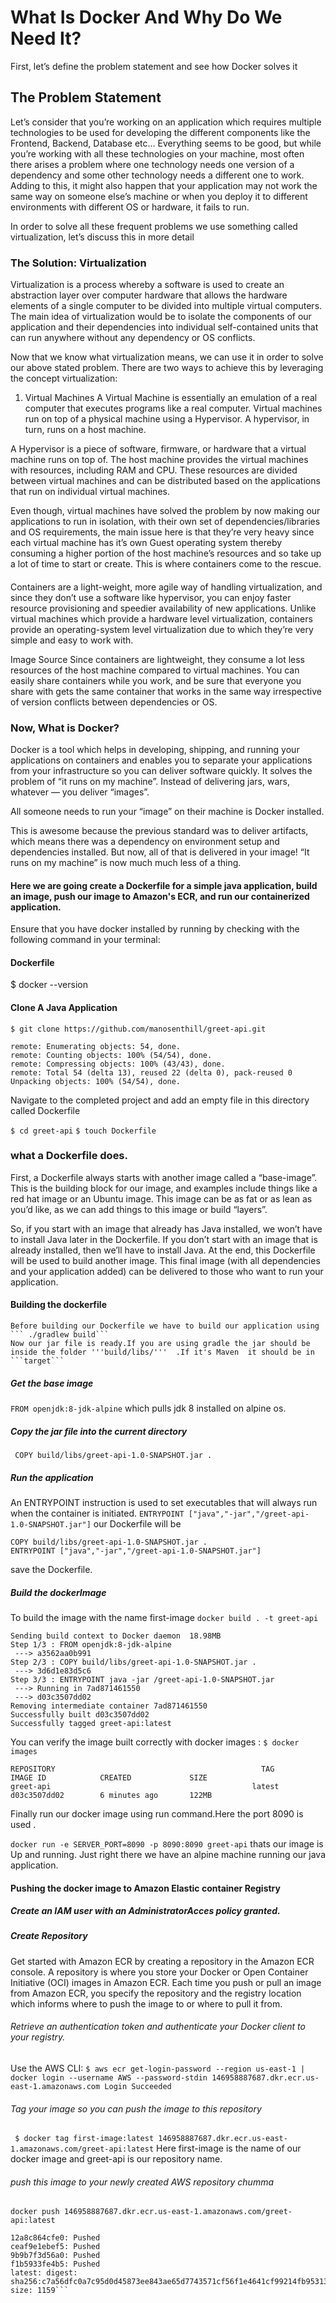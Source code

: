 # What Is Docker And Why Do We Need It?
First, let’s define the problem statement and see how Docker solves it
## The Problem Statement
Let’s consider that you’re working on an application which requires multiple technologies to be used for developing the different components like the Frontend, Backend, Database etc… Everything seems to be good, but while you’re working with all these technologies on your machine, most often there arises a problem where one technology needs one version of a dependency and some other technology needs a different one to work. Adding to this, it might also happen that your application may not work the same way on someone else’s machine or when you deploy it to different environments with different OS or hardware, it fails to run.

In order to solve all these frequent problems we use something called virtualization, let’s discuss this in more detail

### The Solution: Virtualization
Virtualization is a process whereby a software is used to create an abstraction layer over computer hardware that allows the hardware elements of a single computer to be divided into multiple virtual computers. The main idea of virtualization would be to isolate the components of our application and their dependencies into individual self-contained units that can run anywhere without any dependency or OS conflicts.

Now that we know what virtualization means, we can use it in order to solve our above stated problem. There are two ways to achieve this by leveraging the concept virtualization:

1. Virtual Machines
A Virtual Machine is essentially an emulation of a real computer that executes programs like a real computer. Virtual machines run on top of a physical machine using a Hypervisor. A hypervisor, in turn, runs on a host machine.

A Hypervisor is a piece of software, firmware, or hardware that a virtual machine runs on top of. The host machine provides the virtual machines with resources, including RAM and CPU. These resources are divided between virtual machines and can be distributed based on the applications that run on individual virtual machines.


Even though, virtual machines have solved the problem by now making our applications to run in isolation, with their own set of dependencies/libraries and OS requirements, the main issue here is that they’re very heavy since each virtual machine has it’s own Guest operating system thereby consuming a higher portion of the host machine’s resources and so take up a lot of time to start or create. This is where containers come to the rescue.
####
Containers are a light-weight, more agile way of handling virtualization, and since they don’t use a software like hypervisor, you can enjoy faster resource provisioning and speedier availability of new applications. Unlike virtual machines which provide a hardware level virtualization, containers provide an operating-system level virtualization due to which they’re very simple and easy to work with.


Image Source
Since containers are lightweight, they consume a lot less resources of the host machine compared to virtual machines. You can easily share containers while you work, and be sure that everyone you share with gets the same container that works in the same way irrespective of version conflicts between dependencies or OS.

### Now, What is Docker?
Docker is a tool which helps in developing, shipping, and running your applications on containers and enables you to separate your applications from your infrastructure so you can deliver software quickly.
It solves the problem of “it runs on my machine”. Instead of delivering jars, wars, whatever — you deliver “images”.

All someone needs to run your “image” on their machine is Docker installed.

This is awesome because the previous standard was to deliver artifacts, which means there was a dependency on environment setup and dependencies installed. But now, all of that is delivered in your image! “It runs on my machine” is now much much less of a thing.

#### Here we are going create a Dockerfile for a simple java application, build an image, push our image to Amazon's ECR, and run our containerized application.
Ensure that you have docker installed by running by checking with the following command in your terminal:

#### Dockerfile
$ docker --version
#### Clone A Java Application
```$ git clone https://github.com/manosenthill/greet-api.git```

```Cloning into 'greet-api'...
remote: Enumerating objects: 54, done.
remote: Counting objects: 100% (54/54), done.
remote: Compressing objects: 100% (43/43), done.
remote: Total 54 (delta 13), reused 22 (delta 0), pack-reused 0
Unpacking objects: 100% (54/54), done.
```
Navigate to the completed project and add an empty file in this directory called Dockerfile 

```$ cd greet-api```
```$ touch Dockerfile```

### what a Dockerfile does.
First, a Dockerfile always starts with another image called a “base-image”. This is the building block for our image, and examples include things like a red hat image or an Ubuntu image. This image can be as fat or as lean as you’d like, as we can add things to this image or build “layers”.

So, if you start with an image that already has Java installed, we won’t have to install Java later in the Dockerfile. If you don’t start with an image that is already installed, then we’ll have to install Java. At the end, this Dockerfile will be used to build another image. This final image (with all dependencies and your application added) can be delivered to those who want to run your application.

#### Building the dockerfile
    Before building our Dockerfile we have to build our application using
    ``` ./gradlew build```
    Now our jar file is ready.If you are using gradle the jar should be inside the folder '''build/libs/'''  .If it's Maven  it should be in ```target```
##### Get the base image
```FROM openjdk:8-jdk-alpine```
 which pulls jdk 8 installed on alpine os.
##### Copy the jar file into the current directory
``` COPY build/libs/greet-api-1.0-SNAPSHOT.jar .```
##### Run the application
An ENTRYPOINT instruction is used to set executables that will always run when the container is initiated.
```ENTRYPOINT ["java","-jar","/greet-api-1.0-SNAPSHOT.jar"]```
our Dockerfile will be 
``` FROM openjdk:8-jdk-alpine
COPY build/libs/greet-api-1.0-SNAPSHOT.jar .
ENTRYPOINT ["java","-jar","/greet-api-1.0-SNAPSHOT.jar"] 
```
save the Dockerfile.
##### Build the dockerImage
To build the image with the name first-image
```docker build . -t greet-api```
```
Sending build context to Docker daemon  18.98MB
Step 1/3 : FROM openjdk:8-jdk-alpine
 ---> a3562aa0b991
Step 2/3 : COPY build/libs/greet-api-1.0-SNAPSHOT.jar .
 ---> 3d6d1e83d5c6
Step 3/3 : ENTRYPOINT java -jar /greet-api-1.0-SNAPSHOT.jar
 ---> Running in 7ad871461550
 ---> d03c3507dd02
Removing intermediate container 7ad871461550
Successfully built d03c3507dd02
Successfully tagged greet-api:latest
```
You can verify the image built correctly with docker images :
```$ docker images ```
```
REPOSITORY                                              TAG                 IMAGE ID            CREATED             SIZE
greet-api                                             latest              d03c3507dd02        6 minutes ago       122MB
```
Finally run our docker image using run command.Here the port 8090 is used .


```docker run -e SERVER_PORT=8090 -p 8090:8090 greet-api```
thats our image is Up and running. Just right there we have an alpine machine running our java application. 
#### Pushing the docker image to Amazon Elastic container Registry
 ##### Create an IAM user with an AdministratorAcces policy granted.
 ##### Create Repository
 Get started with Amazon ECR by creating a repository in the Amazon ECR console.
 A repository is where you store your Docker or Open Container Initiative (OCI) images in Amazon ECR. Each time you push or pull an image from Amazon ECR, you specify the repository and the registry location which informs where to push the image to or where to pull it from.
 ###### Retrieve an authentication token and authenticate your Docker client to your registry.
Use the AWS CLI: ```
 $ aws ecr get-login-password --region us-east-1 | docker login --username AWS --password-stdin 146958887687.dkr.ecr.us-east-1.amazonaws.com
Login Succeeded ```

###### Tag your image so you can push the image to this repository
``` $ docker tag first-image:latest 146958887687.dkr.ecr.us-east-1.amazonaws.com/greet-api:latest```
      Here first-image is the name of our docker image and greet-api is our repository name.
###### push this image to your newly created AWS repository chumma
```docker push 146958887687.dkr.ecr.us-east-1.amazonaws.com/greet-api:latest```
```The push refers to a repository [146958887687.dkr.ecr.us-east-1.amazonaws.com/greet-api]
12a8c864cfe0: Pushed 
ceaf9e1ebef5: Pushed 
9b9b7f3d56a0: Pushed 
f1b5933fe4b5: Pushed 
latest: digest: sha256:c7a56dfc0a7c95d0d45873ee843ae65d7743571cf56f1e4641cf99214fb95313 size: 1159```
